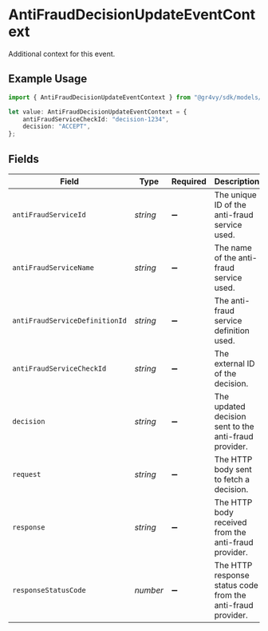 # AntiFraudDecisionUpdateEventContext

Additional context for this event.

## Example Usage

```typescript
import { AntiFraudDecisionUpdateEventContext } from "@gr4vy/sdk/models/components";

let value: AntiFraudDecisionUpdateEventContext = {
    antiFraudServiceCheckId: "decision-1234",
    decision: "ACCEPT",
};
```

## Fields

| Field                                                       | Type                                                        | Required                                                    | Description                                                 | Example                                                     |
| ----------------------------------------------------------- | ----------------------------------------------------------- | ----------------------------------------------------------- | ----------------------------------------------------------- | ----------------------------------------------------------- |
| `antiFraudServiceId`                                        | *string*                                                    | :heavy_minus_sign:                                          | The unique ID of the anti-fraud service used.               |                                                             |
| `antiFraudServiceName`                                      | *string*                                                    | :heavy_minus_sign:                                          | The name of the anti-fraud service used.                    |                                                             |
| `antiFraudServiceDefinitionId`                              | *string*                                                    | :heavy_minus_sign:                                          | The anti-fraud service definition used.                     |                                                             |
| `antiFraudServiceCheckId`                                   | *string*                                                    | :heavy_minus_sign:                                          | The external ID of the decision.                            | decision-1234                                               |
| `decision`                                                  | *string*                                                    | :heavy_minus_sign:                                          | The updated decision sent to the anti-fraud provider.       | ACCEPT                                                      |
| `request`                                                   | *string*                                                    | :heavy_minus_sign:                                          | The HTTP body sent to fetch a decision.                     |                                                             |
| `response`                                                  | *string*                                                    | :heavy_minus_sign:                                          | The HTTP body received from the anti-fraud provider.        |                                                             |
| `responseStatusCode`                                        | *number*                                                    | :heavy_minus_sign:                                          | The HTTP response status code from the anti-fraud provider. |                                                             |